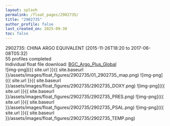 ```yaml
---
layout: splash
permalink: /float_pages/2902735/
title: "2902735"
author_profile: false
last_created_on: 2025-09-30
toc: false
---
```

 
2902735: CHINA ARGO EQUIVALENT (2015-11-26T18:20 to 2017-06-08T05:32)\
55 profiles completed\
Individual float file download: [BGC_Argo_Plus_Global](https://ftp.soest.hawaii.edu/bgc_argo_plus/Individual_Floats/outliers_removed/2902735_Sprof_processed.nc)\
![img-png]({{ site.url }}{{ site.baseurl }}/assets/images/float_figures/2902735/01_2902735_map.png)
![img-png]({{ site.url }}{{ site.baseurl }}/assets/images/float_figures/2902735/2902735_DOXY.png)
![img-png]({{ site.url }}{{ site.baseurl }}/assets/images/float_figures/2902735/2902735_PRES.png)
![img-png]({{ site.url }}{{ site.baseurl }}/assets/images/float_figures/2902735/2902735_PSAL.png)
![img-png]({{ site.url }}{{ site.baseurl }}/assets/images/float_figures/2902735/2902735_TEMP.png)
